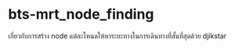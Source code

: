 # bts-mrt_node_finding
เกี่ยวกับการสร้าง node แต่ละโหนดให้หาระยะทางในการเดินทางที่สั้นที่สุดด้วย djikstar
